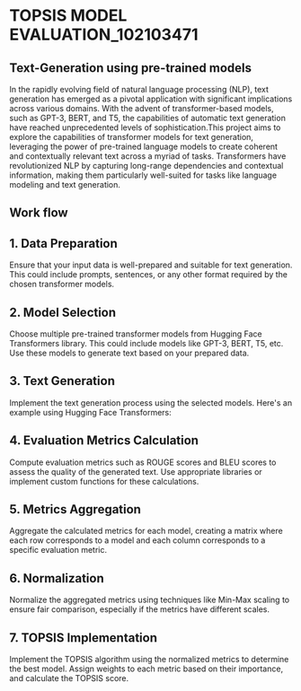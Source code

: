 # TOPSIS MODEL EVALUATION_102103471
## Text-Generation using pre-trained models
In the rapidly evolving field of natural language processing (NLP), text generation has emerged as a pivotal application with significant implications across various domains. With the advent of transformer-based models, such as GPT-3, BERT, and T5, the capabilities of automatic text generation have reached unprecedented levels of sophistication.This project aims to explore the capabilities of transformer models for text generation, leveraging the power of pre-trained language models to create coherent and contextually relevant text across a myriad of tasks. Transformers have revolutionized NLP by capturing long-range dependencies and contextual information, making them particularly well-suited for tasks like language modeling and text generation.

## Work flow
## 1. Data Preparation
Ensure that your input data is well-prepared and suitable for text generation. This could include prompts, sentences, or any other format required by the chosen transformer models.

## 2. Model Selection
Choose multiple pre-trained transformer models from Hugging Face Transformers library. This could include models like GPT-3, BERT, T5, etc. Use these models to generate text based on your prepared data.

## 3. Text Generation
Implement the text generation process using the selected models. Here's an example using Hugging Face Transformers:

## 4. Evaluation Metrics Calculation
Compute evaluation metrics such as ROUGE scores and BLEU scores to assess the quality of the generated text. Use appropriate libraries or implement custom functions for these calculations.

## 5. Metrics Aggregation
Aggregate the calculated metrics for each model, creating a matrix where each row corresponds to a model and each column corresponds to a specific evaluation metric.

## 6. Normalization
Normalize the aggregated metrics using techniques like Min-Max scaling to ensure fair comparison, especially if the metrics have different scales.

## 7. TOPSIS Implementation
Implement the TOPSIS algorithm using the normalized metrics to determine the best model. Assign weights to each metric based on their importance, and calculate the TOPSIS score.

